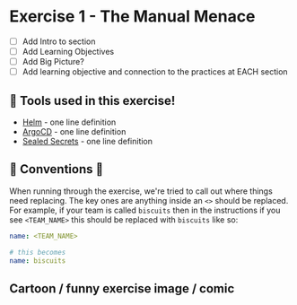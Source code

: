 # Exercise 1 - The Manual Menace

- [ ] Add Intro to section
- [ ] Add Learning Objectives
- [ ] Add Big Picture?
- [ ] Add learning objective and connection to the practices at EACH section

## 🔨 Tools used in this exercise!
* [Helm](https://helm.sh/) - one line definition
* [ArgoCD](https://argoproj.github.io/argo-cd/) - one line definition
* [Sealed Secrets](https://github.com/bitnami-labs/sealed-secrets) - one line definition


## 🦆 Conventions 🦆
When running through the exercise, we're tried to call out where things need replacing. The key ones are anything inside an `<>` should be replaced. For example, if your team is called `biscuits` then in the instructions if you see `<TEAM_NAME>` this should be replaced with `biscuits` like so:
```yaml
name: <TEAM_NAME>

# this becomes
name: biscuits
```


## Cartoon / funny exercise image / comic
